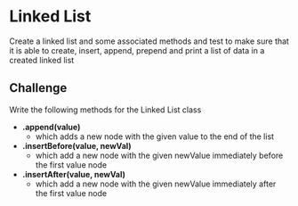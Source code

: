 # Linked List 
Create a linked list and some associated methods and test to make sure that it is able to create, insert, append, prepend and print a list of data in a created linked list
## Challenge
Write the following methods for the Linked List class
* <b>.append(value)</b>
    * which adds a new node with the given value to the end of the list
* <b>.insertBefore(value, newVal)</b> 
    * which add a new node with the given newValue immediately before the first value node
* <b>.insertAfter(value, newVal)</b> 
    * which add a new node with the given newValue immediately after the first value node